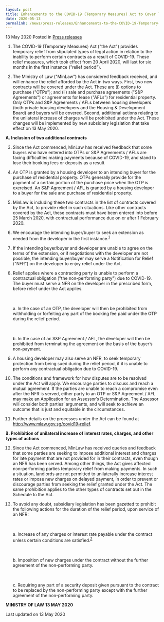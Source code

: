 ```yaml
---
layout: post
title: Enhancements to the COVID-19 (Temporary Measures) Act to Cover Two New Contracts and Prohibit Unilateral Increase of Charges
date: 2020-05-13
permalink: /news/press-releases/Enhancements-to-the-COVID-19-Temporary-Measures-Act-to-Cover-Two-New-Contracts
---
```


13 May 2020 Posted in [Press releases](/news/press-releases)

<ol start="1">
<li> The COVID-19 (Temporary Measures) Act ("the Act") provides temporary relief from stipulated types of legal action in relation to the inability to perform certain contracts as a result of COVID-19. These relief measures, which took effect from 20 April 2020, will last for six months in the first instance ("relief period"). </li>
</ol>

<ol start="2">
<li> The Ministry of Law ("MinLaw") has considered feedback received, and will enhance the relief afforded by the Act in two ways. First, two new contracts will be covered under the Act. These are (i) options to purchase ("OTPs"); and (ii) sale and purchase agreements ("S&P Agreements") or agreements for lease ("AFLs") for residential property. Only OTPs and S&P Agreements / AFLs between housing developers (both private housing developers and the Housing & Development Board) and buyers will be covered. Second, additional actions relating to the unilateral increase of charges will be prohibited under the Act. These changes will be implemented by new subsidiary legislation that take effect on 13 May 2020. </li>
</ol>

**A. Inclusion of two additional contracts**

<ol start="3">
<li> Since the Act commenced, MinLaw has received feedback that some buyers who have entered into OTPs or S&P Agreements / AFLs are facing difficulties making payments because of COVID-19, and stand to lose their booking fees or deposits as a result. </li>
</ol>

<ol start="4">
<li> An OTP is granted by a housing developer to an intending buyer for the purchase of residential property. OTPs generally provide for the payment of a certain portion of the purchase price when the OTP is exercised. An S&P Agreement / AFL is granted by a housing developer to a buyer for the sale and purchase of residential property. </li>
</ol>

<ol start="5">
<li> MinLaw is including these two contracts in the list of contracts covered by the Act, to provide relief in such situations. Like other contracts covered by the Act, these contracts must have been entered into before 25 March 2020, with contractual performance due on or after 1 February 2020. </li>
</ol>

<ol start="6">
<li> We encourage the intending buyer/buyer to seek an extension as needed from the developer in the first instance.<sup><a href="#fn1" id="ref1">1</a></sup> </li>
</ol>

<ol start="7">
<li> If the intending buyer/buyer and developer are unable to agree on the terms of the extension, or if negotiations with the developer are not possible, the intending buyer/buyer may serve a Notification for Relief ("NFR") on the developer to enjoy relief under the Act.</li>
</ol>

<ol start="8">
<li> Relief applies where a contracting party is unable to perform a contractual obligation ("the non-performing party") due to COVID-19. The buyer must serve a NFR on the developer in the prescribed form, before relief under the Act applies. 

<br><br>a. In the case of an OTP, the developer will then be prohibited from withholding or forfeiting any part of the booking fee paid under the OTP during the relief period.

<br><br>b. In the case of an S&P Agreement / AFL, the developer will then be prohibited from terminating the agreement on the basis of the buyer’s non-payment.</li>
</ol>

<ol start="9">
<li> A housing developer may also serve an NFR, to seek temporary protection from being sued during the relief period, if it is unable to perform any contractual obligation due to COVID-19.</li>
</ol>

<ol start="10">
<li> The conditions and framework for how disputes are to be resolved under the Act will apply. We encourage parties to discuss and reach a mutual agreement. If the parties are unable to reach a compromise even after the NFR is served, either party to an OTP or S&P Agreement / AFL may make an Application for an Assessor’s Determination. The Assessor will consider both parties’ arguments, and will seek to achieve an outcome that is just and equitable in the circumstances.</li>
</ol>

<ol start="11">
<li> Further details on the processes under the Act can be found at <a href="http://www.mlaw.gov.sg/covid19-relief">http://www.mlaw.gov.sg/covid19-relief</a>.</li>
</ol>

**B. Prohibition of unilateral increase of interest rates, charges, and other types of actions**

<ol start="12">
<li> Since the Act commenced, MinLaw has received queries and feedback that some parties are seeking to impose additional interest and charges for late payment that are not provided for in their contracts, even though an NFR has been served. Among other things, the Act gives affected non-performing parties temporary relief from making payments. In such a situation, landlords are not permitted to unilaterally increase interest rates or impose new charges on delayed payment, in order to prevent or discourage parties from seeking the relief granted under the Act. The same prohibition applies to the other types of contracts set out in the Schedule to the Act. </li>
</ol>

<ol start="13">
<li> To avoid any doubt, subsidiary legislation has been gazetted to prohibit the following actions for the duration of the relief period, upon service of an NFR:   

<br><br>a. Increase of any charges or interest rate payable under the contract unless certain conditions are satisfied.<sup><a href="#fn2" id="ref2">2</a></sup> 

<br><br>b. Imposition of new charges under the contract without the further agreement of the non-performing party.

<br><br>c. Requiring any part of a security deposit given pursuant to the contract to be replaced by the non-performing party except with the further agreement of the non-performing party. </li>
</ol>


**MINISTRY OF LAW**
**13 MAY 2020**


<p class="right-side-updated">Last updated on 13 May 2020</p>
